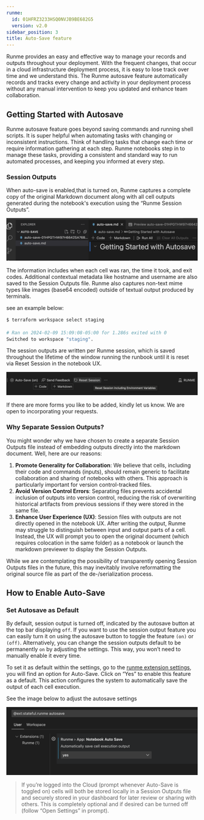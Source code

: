 ```yaml
---
runme:
  id: 01HFRZ3233HSQ0NVJB9BE682G5
  version: v2.0
sidebar_position: 3
title: Auto-Save feature
---
```


Runme provides an easy and effective way to manage your records and outputs throughout your deployment. With the frequent changes, that occur in a cloud infrastructure deployment process, it is easy to lose track over time and we understand this.
The Runme autosave feature automatically records and tracks every change and activity in your deployment process without any manual intervention to keep you updated and enhance team collaboration.

## Getting Started with Autosave

Runme autosave feature goes beyond saving commands and running shell scripts. It is super helpful when automating tasks with changing or inconsistent instructions. Think of handling tasks that change each time or require information gathering at each step. Runme notebooks step in to manage these tasks, providing a consistent and standard way to run automated processes, and keeping you informed at every step.

### Session Outputs

When auto-save is enabled,that is turned on, Runme captures a complete copy of the original Markdown document along with all cell outputs generated during the notebook's execution using the “Runme Session Outputs”.

![autosave-output-session](../../static/img/Autosave-output.png)

The information includes when each cell was ran, the time it took, and exit codes. Additional contextual metadata like hostname and username are also saved to the Session Outputs file. Runme also captures non-text mime types like images (base64 encoded) outside of textual output produced by terminals.

see an example below:

```sh {"id":"01HPGQH3SV6HM949W7RHC4P563"}
$ terraform workspace select staging

# Ran on 2024-02-09 15:09:08-05:00 for 1.286s exited with 0
Switched to workspace "staging".
```

The session outputs are written per Runme session, which is saved throughout the lifetime of the window running the runbook until it is reset via Reset Session in the notebook UX.

![reset-session](../../static/img/auto-save-reset-session.png)

If there are more forms you like to be added, kindly let us know. We are open to incorporating your requests.

### Why Separate Session Outputs?

You might wonder why we have chosen to create a separate Session Outputs file instead of embedding outputs directly into the markdown document. Well, here are our reasons:

1. **Promote Generality for Collaboration**: We believe that cells, including their code and commands (inputs), should remain generic to facilitate collaboration and sharing of notebooks with others. This approach is particularly important for version control-tracked files.
2. **Avoid Version Control Errors**: Separating files prevents accidental inclusion of outputs into version control, reducing the risk of overwriting historical artifacts from previous sessions if they were stored in the same file.
3. **Enhance User Experience (UX)**: Session files with outputs are not directly opened in the notebook UX. After writing the output, Runme may struggle to distinguish between input and output parts of a cell. Instead, the UX will prompt you to open the original document (which requires colocation in the same folder) as a notebook or launch the markdown previewer to display the Session Outputs.

While we are contemplating the possibility of transparently opening Session Outputs files in the future, this may inevitably involve reformatting the original source file as part of the de-/serialization process.

## How to Enable Auto-Save

### Set Autosave as Default

By default, session output is turned off, indicated by the autosave button at the top bar displaying `off`. If you want to use the session output feature you can easily turn it on using the autosave button to toggle the feature `(on)` or `(off)`. Alternatively, you can change the session outputs default to be permanently `on` by adjusting the settings. This way, you won’t need to manually enable it every time.

To set it as default within the settings, go to the [runme extension settings](https://docs.runme.dev/getting-started/vs-code#runme-settings-for-vs-code), you will find an option for Auto-Save. Click on “Yes” to enable this feature as a default. This action configures the system to automatically save the output of each cell execution.

See the image below to adjust the autosave settings

![runme-auto-save](../../static/img/runme-auto-save.png)

> If you’re logged into the Cloud (prompt whenever Auto-Save is toggled on) cells will both be stored locally in a Session Outputs file and securely stored in your dashboard for later review or sharing with others. This is completely optional and if desired can be turned off (follow “Open Settings” in prompt).



